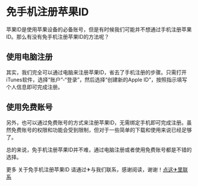 # 免手机注册苹果ID

苹果ID是使用苹果设备的必备账号，但是有时候我们可能并不想通过手机注册苹果ID。那么有没有免手机注册苹果ID的方法呢？

## 使用电脑注册

其实，我们完全可以通过电脑来注册苹果ID，省去了手机注册的步骤。只需打开iTunes软件，选择“账户”-“登录”，然后选择“创建新的Apple ID”，按照指示填写个人信息即可完成注册。

## 使用免费账号

另外，也可以通过免费账号的方式来注册苹果ID，无需绑定手机即可完成注册。虽然免费账号的权限和功能会受到限制，但对于一些简单的下载和使用来说已经足够了。

总的来说，免手机注册苹果ID并不难，通过电脑注册或者使用免费账号都是不错的选择。

更多 关于免手机注册苹果ID 请通过✈与我们联系，感谢阅读，谢谢！[点这✈里联系](https://b.k02.cc)